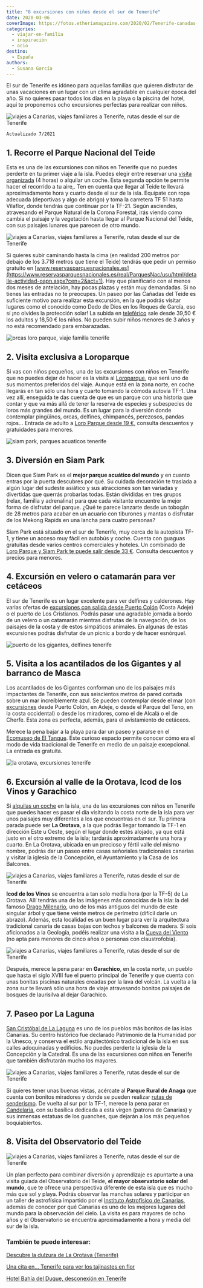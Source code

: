 ```yaml
---
title: "8 excursiones con niños desde el sur de Tenerife"
date: 2020-03-06
coverImage: https://fotos.etheriamagazine.com/2020/02/Tenerife-canadas-Teide.jpg
categories: 
  - viajar-en-familia
  - inspiración
  - ocio
destino: 
  - España
authors: 
  - Susana García
---
```


El sur de Tenerife es idóneo para aquellas familias que quieren disfrutar de unas vacaciones en un lugar con un clima agradable en cualquier época del año. Si no quieres pasar todos los días en la playa o la piscina del hotel, aquí te proponemos ocho excursiones perfectas para realizar con niños.

![viajes a Canarias, viajes familiares a Tenerife, rutas desde el sur de Tenerife](https://fotos.etheriamagazine.com/2020/02/Tenerife-canadas-Teide.jpg "Paseo por las Cañadas del Teide. © SG")

```
Actualizado 7/2021
```

## 1\. Recorre el Parque Nacional del Teide

Esta es una de las excursiones con niños en Tenerife que no puedes perderte en tu primer 
viaje a la isla. Puedes elegir entre reservar una [visita 
organizada](https://www.civitatis.com/es/tenerife/excursion-teide/?aid=10211) (4 horas) 
o alquilar un coche. Esta segunda opción te permite hacer el recorrido a tu aire,. Ten 
en cuenta que llegar al Teide te llevará aproximadamente hora y cuarto desde el sur de 
la isla. Equípate con ropa adecuada (deportivas y algo de abrigo) y toma la carretera TF 
51 hasta Vilaflor, donde tendrás que continuar por la TF-21. Según asciendes, 
atravesando el Parque Natural de la Corona Forestal, irás viendo como cambia el paisaje 
y la vegetación hasta llegar al Parque Nacional del Teide, con sus paisajes lunares que 
parecen de otro mundo. 

![viajes a Canarias, viajes familiares a Tenerife, rutas desde el sur de Tenerife](https://fotos.etheriamagazine.com/2020/02/Tenerife-Teide-teleferico.jpg "Teleférico que te lleva a lo alto del Teide.")

Si quieres subir caminando hasta la cima (en realidad 200 metros por debajo de los 3.718 
metros que tiene el Teide) tendrás que pedir un permiso gratuito en [www.reservasparquesnacionales.es](https://www.reservasparquesnacionales.es/real/ParquesNac/usu/html/detalle-actividad-oapn.aspx?cen=2&act=1). 
Hay que planificarlo con al menos dos meses de antelación, hay pocas plazas y están muy 
demandadas. Si no tienes las entradas no te preocupes. Un paseo por las Cañadas del 
Teide es suficiente motivo para realizar esta excursión, en la que podrás visitar 
lugares como el conocido como Dedo de Dios en los Roques de García, eso sí ¡no olvides 
la protección solar! La subida en [teleférico](https://www.civitatis.com/es/tenerife/entrada-teleferico-teide/?aid=10211) 
sale desde 39,50 € los adultos y 18,50 € los niños. No pueden subir niños menores de 3 
años y no está recomendado para embarazadas. 

![orcas loro parque, viaje familia tenerife](https://fotos.etheriamagazine.com/2020/03/loro-parque-orcas-e1583314403373.jpg "El espectáculo con las orcas es el más emocionante de Loro Parque. © Etheria Magazine")

## 2\. Visita exclusiva a Loroparque

Si vas con niños pequeños, una de las excursiones con niños en Tenerife que no puedes 
dejar de hacer es la visita al [Loroparque](https://www.loroparque.com/index.php), que 
será uno de sus momentos preferidos del viaje. Aunque está en la zona norte, en coche 
llegarás en tan sólo una hora y cuarto tomando la cómoda autovía TF-1. Una vez allí, 
enseguida te das cuenta de que es un parque con una historia que contar y que va más 
allá de tener la reserva de especies y subespecies de loros más grandes del mundo. Es un 
lugar para la diversión donde contemplar pingüinos, orcas, delfines, chimpancés, 
perezosos, pandas rojos… Entrada de adulto a [Loro Parque desde 19 
€](https://www.civitatis.com/es/tenerife/entrada-loro-parque/?aid=10211), consulta 
descuentos y gratuidades para menores. 

![siam park, parques acuaticos tenerife](https://fotos.etheriamagazine.com/2020/03/siam-park-2.jpg "Siam Park, el mejor parque acuático de Tenerife. © Etheria Magazine")

## 3\. Diversión en Siam Park

Dicen que Siam Park es el **mejor parque acuático del mundo** y en cuanto entras por la 
puerta descubres por qué. Su cuidada decoración te traslada a algún lugar del sudeste 
asiático y sus atracciones son tan variadas y divertidas que querrás probarlas todas. 
Están divididas en tres grupos (relax, familia y adrenalina) para que cada visitante 
encuentre la mejor forma de disfrutar del parque. ¿Qué te parece lanzarte desde un 
tobogán de 28 metros para acabar en un acuario con tiburones y mantas o disfrutar de los 
Mekong Rapids en una lancha para cuatro personas? 

Siam Park está situado en el sur de Tenerife, muy cerca de la autopista TF-1, y tiene un 
acceso muy fácil en autobús y coche. Cuenta con guaguas gratuitas desde varios centros 
comerciales y hoteles. Un combinado de [Loro Parque y Siam Park te puede salir desde 33 
€](https://www.civitatis.com/es/tenerife/loro-parque-siam-park/?aid=10211). Consulta 
descuentos y precios para menores. 

## 4\. Excursión en velero o catamarán para ver cetáceos

El sur de Tenerife es un lugar excelente para ver delfines y calderones. Hay varias 
ofertas de [excursiones con salida desde Puerto 
Colón](https://www.civitatis.com/es/tenerife/paseo-velero-avistamiento-audicion-cetaceos/?aid=10211) 
(Costa Adeje) o el puerto de Los Cristianos. Podrás pasar una agradable jornada a bordo 
de un velero o un catamarán mientras disfrutas de la navegación, de los paisajes de la 
costa y de estos simpáticos animales. En algunas de estas excursiones podrás disfrutar 
de un picnic a bordo y de hacer esnórquel. 

![puerto de los gigantes, delfines tenerife](https://fotos.etheriamagazine.com/2020/03/Los-Gigantes-navegar-tenerife.jpg "Puerto de Los Gigantes. © Etheria Magazine")

## 5\. Visita a los acantilados de los Gigantes y al barranco de Masca

Los acantilados de los Gigantes conforman uno de los paisajes más impactantes de 
Tenerife, con sus seiscientos metros de pared cortada sobre un mar increíblemente azul. 
Se pueden contemplar desde el mar (con [excursiones](https://www.civitatis.com/es/tenerife/excursion-masca-gigantes/?aid=10211) 
desde Puerto Colón, en Adeje, o desde el Parque del Teno, en la costa occidental) o 
desde los miradores, como el de Alcalá o el de Cherfe. Esta zona es perfecta, además, 
para el avistamiento de cetáceos. 

Merece la pena bajar a la playa para dar un paseo y pararse en el [Ecomuseo de El 
Tanque](https://ecomuseodeltanque.es). Este curioso espacio permite conocer cómo era el 
modo de vida tradicional de Tenerife en medio de un paisaje excepcional. La entrada es 
gratuita. 

![la orotava, excursiones tenerife](https://fotos.etheriamagazine.com/2020/03/la-orotava.jpg "Casa de los Balcones, en La Orotava. © Etheria Magazine")

## 6\. Excursión al valle de la Orotava, Icod de los Vinos y Garachico

Si [alquilas un coche](https://clk.tradedoubler.com/click?p=283625&a=3132464&g=24040964) 
en la isla, una de las excursiones con niños en Tenerife que puedes hacer es pasar el 
día visitando la costa norte de la isla para ver unos paisajes muy diferentes a los que 
encuentras en el sur. Tu primera parada puede ser **La Orotava**, a la que podrás llegar 
tomando la TF-1 en dirección Este u Oeste, según el lugar donde estés alojado, ya que 
está justo en el otro extremo de la isla; tardarás aproximadamente una hora y cuarto. En 
La Orotava, ubicada en un precioso y fértil valle del mismo nombre, podrás dar un paseo 
entre casas señoriales tradicionales canarias y visitar la iglesia de la Concepción, el 
Ayuntamiento y la Casa de los Balcones. 

![viajes a Canarias, viajes familiares a Tenerife, rutas desde el sur de Tenerife](https://fotos.etheriamagazine.com/2020/02/Tenerife-Drago-Icod-de-los-Vinos.jpg "Drago milenario en Icod de los Vinos. © SG")

**Icod de los Vinos** se encuentra a tan solo media hora (por la TF-5) de La Orotava. 
Allí tendrás una de las imágenes más conocidas de la isla: la del famoso [Drago 
Milenario](https://www.civitatis.com/es/tenerife/entrada-drago-milenario/?aid=10211), 
uno de los más antiguos del mundo de este singular árbol y que tiene veinte metros de 
perímetro (difícil darle un abrazo). Además, esta localidad es un buen lugar para ver la 
arquitectura tradicional canaria de casas bajas con techos y balcones de madera. Si sois 
aficionados a la Geología, podéis realizar una visita a la [Cueva del 
Viento](https://www.cuevadelviento.net) (no apta para menores de cinco años o personas 
con claustrofobia). 

![viajes a Canarias, viajes familiares a Tenerife, rutas desde el sur de Tenerife](https://fotos.etheriamagazine.com/2020/03/Tenerife-garachico.jpg "Garachico.")

Después, merece la pena parar en **Garachico**, en la costa norte, un pueblo que hasta 
el siglo XVIII fue el puerto principal de Tenerife y que cuenta con unas bonitas 
piscinas naturales creadas por la lava del volcán. La vuelta a la zona sur te llevará 
sólo una hora de viaje atravesando bonitos paisajes de bosques de laurisilva al dejar 
Garachico. 

## 7\. Paseo por La Laguna

[San Cristóbal de La 
Laguna](https://www.civitatis.com/es/tenerife/visita-guiada-la-laguna/?aid=10211) es uno 
de los pueblos más bonitos de las islas Canarias. Su centro histórico fue declarado 
Patrimonio de la Humanidad por la Unesco, y conserva el estilo arquitectónico 
tradicional de la isla en sus calles adoquinadas y edificios. No puedes perderte la 
iglesia de la Concepción y la Catedral. Es una de las excursiones con niños en Tenerife 
que también disfrutarán mucho los mayores. 

![viajes a Canarias, viajes familiares a Tenerife, rutas desde el sur de Tenerife](https://fotos.etheriamagazine.com/2020/02/Tenerife-valle-Orotava.jpg "Vista de La Laguna.")

Si quieres tener unas buenas vistas, acércate al **Parque Rural de Anaga** que cuenta 
con bonitos miradores y donde se pueden realizar [rutas de 
senderismo](https://www.civitatis.com/es/tenerife/senderismo-parque-rural-anaga/?aid=10211). 
De vuelta al sur por la TF-1, merece la pena parar en [Candelaria](https://www.civitatis.com/es/tenerife/visita-guiada-candelaria/?aid=10211), 
con su basílica dedicada a esta virgen (patrona de Canarias) y sus inmensas estatuas de 
los guanches, que dejarán a los más pequeños boquiabiertos. 

## 8\. Visita del Observatorio del Teide

![viajes a Canarias, viajes familiares a Tenerife, rutas desde el sur de Tenerife](https://fotos.etheriamagazine.com/2020/02/Tenerife-observatorio.jpg "Observatorio del Teide.")

Un plan perfecto para combinar diversión y aprendizaje es apuntarte a una visita guiada 
del Observatorio del Teide, **el mayor observatorio solar del mundo**, que te ofrece una 
perspectiva diferente de esta isla que es mucho más que sol y playa. Podrás observar las 
manchas solares y participar en un taller de astrofísica impartido por el [Instituto 
Astrofísico de Canarias](https://www.iac.es/es), además de conocer por qué Canarias es 
uno de los mejores lugares del mundo para la observación del cielo. La visita es para 
mayores de ocho años y el Observatorio se encuentra aproximadamente a hora y media del 
sur de la isla. 

### También te puede interesar:

[Descubre la dulzura de La Orotava 
(Tenerife)](https://etheriamagazine.com/2020/06/20/viajes-por-espana-que-ver-y-hacer-en-2-dias-en-la-orotava/) 

[Una cita en… Tenerife para ver los tajinastes en 
flor](https://etheriamagazine.com/2019/05/14/que-ver-tenerife-donde-cuando-tajinaste-en-flor/) 

[Hotel Bahía del Duque, desconexión en 
Tenerife](https://etheriamagazine.com/2019/01/11/donde-dormir-tenerife-hotel-bahia-del-duque/)
